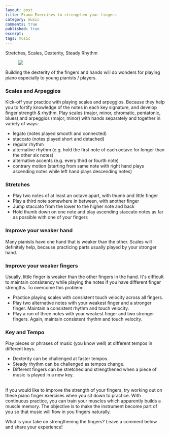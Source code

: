 ```yaml
---
layout: post
title: Piano Exercises to strengthen your fingers
category: music
comments: true
published: true
excerpt:
tags: music
---
```


Stretches, Scales, Dexterity, Steady Rhythm

<figure>
  <img src="{{ site.url }}/images/blog/exercises-to-strengthen-fingers-for-piano.jpg">
  <figcaption></figcaption>
</figure>

Building the dexterity of the fingers and hands will do wonders for playing piano especially to young pianists / players.

### Scales and Arpeggios

Kick-off your practice with playing scales and arpeggios. Because they help you to fortify knowledge of the notes in each key signature, and develop finger strength & rhythm. Play scales (major, minor, chromatic, pentatonic, blues) and arpeggios (major, minor) with hands separately and together in variety of ways:

  - legato (notes played smooth and connected)
  - staccato (notes played short and detached)
  - regular rhythm
  - alternative rhythm (e.g. hold the first note of each octave for longer than the other six notes)
  - alternative accents (e.g. every third or fourth note)
  - contrary motion (starting from same note with right hand plays ascending notes while left hand plays descending notes)

### Stretches

  - Play two notes of at least an octave apart, with thumb and little finger
  - Play a third note somewhere in between, with another finger
  - Jump staccato from the lower to the higher note and back
  - Hold thumb down on one note and play ascending staccato notes as far as possible with one of your fingers

### Improve your weaker hand

Many pianists have one hand that is weaker than the other. Scales will definitely help, because practicing parts usually played by your stronger hand.

### Improve your weaker fingers

Usually, little finger is weaker than the other fingers in the hand. It's difficult to maintain consistency while playing the notes if you have different finger strengths. To overcome this problem:

  - Practice playing scales with consistent touch velocity across all fingers.
  - Play two alternative notes with your weakest finger and a stronger finger. Maintain a consistent rhythm and touch velocity.
  - Play a run of three notes with your weakest finger and two stronger fingers. Again, maintain consistent rhythm and touch velocity.

### Key and Tempo

Play pieces or phrases of music (you know well) at different tempos in different keys.

  - Dexterity can be challenged at faster tempos.
  - Steady rhythm can be challenged as tempos change.
  - Different fingers can be stretched and strengthened when a piece of music is played in a new key.

<br>
If you would like to improve the strength of your fingers, try working out on these piano finger exercises when you sit down to practice. With continuous practice, you can train your muscles which apparently builds a muscle memory. The objective is to make the instrument become part of you so that music will flow in you fingers naturally.

What is your take on strengthening the fingers? Leave a comment below and share your experience!
